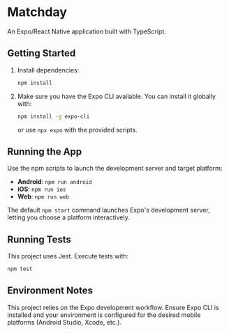 # Matchday

An Expo/React Native application built with TypeScript.

## Getting Started

1. Install dependencies:
   ```bash
   npm install
   ```
2. Make sure you have the Expo CLI available. You can install it globally with:
   ```bash
   npm install -g expo-cli
   ```
   or use `npx expo` with the provided scripts.

## Running the App

Use the npm scripts to launch the development server and target platform:

- **Android**: `npm run android`
- **iOS**: `npm run ios`
- **Web**: `npm run web`

The default `npm start` command launches Expo's development server, letting you choose a platform interactively.

## Running Tests

This project uses Jest. Execute tests with:

```bash
npm test
```

## Environment Notes

This project relies on the Expo development workflow. Ensure Expo CLI is installed and your environment is configured for the desired mobile platforms (Android Studio, Xcode, etc.).
